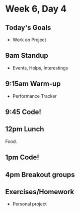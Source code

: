 # Week 6, Day 4

## Today's Goals

- Work on Project

## 9am Standup

- Events, Helps, Interestings

## 9:15am Warm-up

- Performance Tracker

## 9:45 Code!

## 12pm Lunch

Food.

## 1pm Code!

## 4pm Breakout groups

## Exercises/Homework

- Personal project
